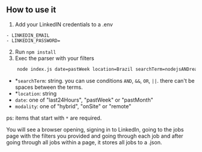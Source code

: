 ## How to use it

1. Add your LinkedIN credentials to a .env

```env
- LINKEDIN_EMAIL
- LINKEDIN_PASSWORD=
```


2. Run `npm install`
3. Exec the parser with your filters

```bash
    node index.js date=pastWeek location=Brazil searchTerm=nodejsANDreact modality=remote
```

- \*`searchTerm`: string. you can use conditions `AND`, `&&`, `OR`, `||`. there can't be spaces between the terms.
- \*`location`: string
- `date`: one of "last24Hours", "pastWeek" or "pastMonth"
- `modality`: one of "hybrid", "onSite" or "remote"

ps: items that start with `*` are required.

You will see a browser opening, signing in to LinkedIn, going to the jobs page with the filters you provided and going through each job and after going through all jobs within a page, it stores all jobs to a .json.
